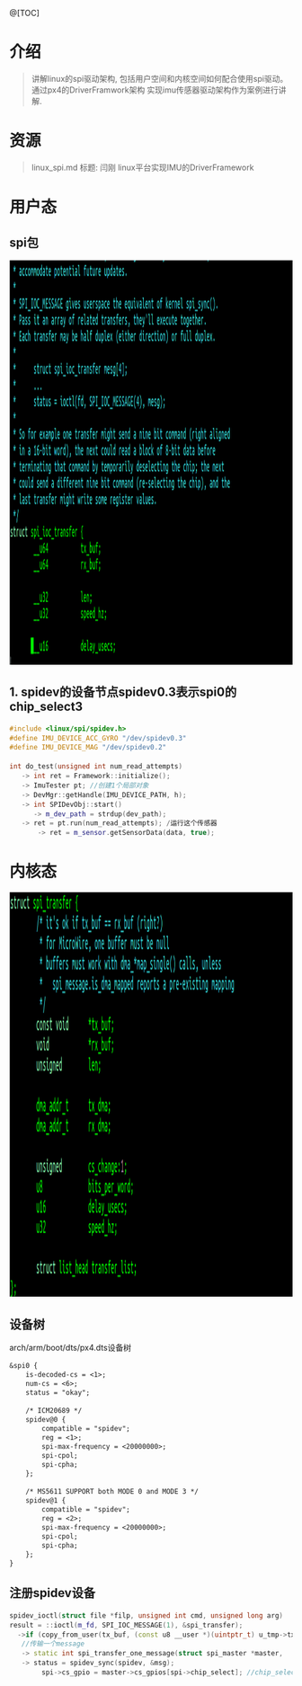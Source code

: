 @[TOC]
# 介绍
>讲解linux的spi驱动架构, 包括用户空间和内核空间如何配合使用spi驱动。通过px4的DriverFramwork架构
实现imu传感器驱动架构作为案例进行讲解.

# 资源
> linux_spi.md
> 标题: 闫刚 linux平台实现IMU的DriverFramework

# 用户态

## spi包

<div align="center">
<p>  </p> 
<img src="https://github.com/yangang123/picture/raw/master/linux/SPI_user_space.PNG" height="720" width="1280" > 
</div>

## 1. spidev的设备节点spidev0.3表示spi0的chip_select3
```cpp
#include <linux/spi/spidev.h>
#define IMU_DEVICE_ACC_GYRO "/dev/spidev0.3"
#define IMU_DEVICE_MAG "/dev/spidev0.2"

int do_test(unsigned int num_read_attempts)
   -> int ret = Framework::initialize();
   -> ImuTester pt; //创建1个局部对象
   -> DevMgr::getHandle(IMU_DEVICE_PATH, h);
   -> int SPIDevObj::start()
      -> m_dev_path = strdup(dev_path);
   -> ret = pt.run(num_read_attempts); /运行这个传感器
       -> ret = m_sensor.getSensorData(data, true);
```

# 内核态

<div align="center">
<p>  </p> 
<img src="https://github.com/yangang123/picture/raw/master/linux/SPI_kernel_space.PNG" height="720" width="1280" > 
</div>

## 设备树
arch/arm/boot/dts/px4.dts设备树
```
&spi0 {
	is-decoded-cs = <1>;
	num-cs = <6>;
	status = "okay";

	/* ICM20689 */
	spidev@0 {
		compatible = "spidev";
		reg = <1>;
		spi-max-frequency = <20000000>;
		spi-cpol;
		spi-cpha;
	};

	/* MS5611 SUPPORT both MODE 0 and MODE 3 */
	spidev@1 {
		compatible = "spidev";
		reg = <2>;
		spi-max-frequency = <20000000>;
		spi-cpol;
		spi-cpha;		
	};
}
```

## 注册spidev设备
```cpp
spidev_ioctl(struct file *filp, unsigned int cmd, unsigned long arg)
result = ::ioctl(m_fd, SPI_IOC_MESSAGE(1), &spi_transfer);
  ->if (copy_from_user(tx_buf, (const u8 __user *)(uintptr_t) u_tmp->tx_buf,u_tmp->len)) //拷贝用户层数据
   //传输一个message
   -> static int spi_transfer_one_message(struct spi_master *master,
   -> status = spidev_sync(spidev, &msg);
		spi->cs_gpio = master->cs_gpios[spi->chip_select]; //chip_select是一个信号
```
